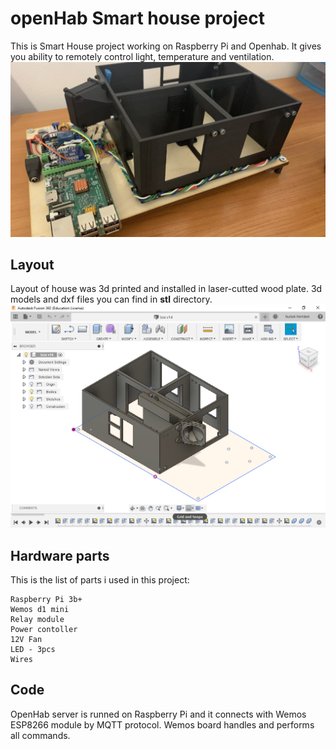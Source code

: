 # openHab Smart house project 
This is Smart House project working on Raspberry Pi and Openhab. It gives you ability to remotely control light, temperature and ventilation.
![Project image](project.jpg)
## Layout
Layout of house was 3d printed and installed in laser-cutted wood plate. 3d models and dxf files you can find in **stl** directory.
![Layout image](screen1.PNG)
## Hardware parts
This is the list of parts i used in this project:
```
Raspberry Pi 3b+
Wemos d1 mini
Relay module
Power contoller
12V Fan
LED - 3pcs
Wires
```
## Code 
OpenHab server is runned on Raspberry Pi and it connects with Wemos ESP8266 module by MQTT protocol. Wemos board handles and performs all commands.